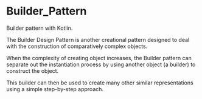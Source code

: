 # Builder_Pattern
Builder pattern with Kotlin.

The Builder Design Pattern is another creational pattern designed to deal with the construction of comparatively complex objects.

When the complexity of creating object increases, the Builder pattern can separate out the instantiation process by using another object (a builder) to construct the object.

This builder can then be used to create many other similar representations using a simple step-by-step approach.
